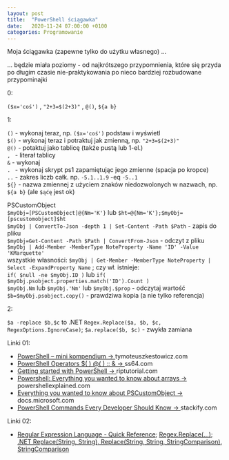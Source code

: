 ```yaml
---
layout: post
title:  "PowerShell ściągawka"
date:   2020-11-24 07:00:00 +0100
categories: Programowanie
---
```


Moja ściągawka (zapewne tylko do użytku własnego) ... 

... będzie miała poziomy - od najkrótszego przypomnienia, które się przyda po długim czasie nie-praktykowania po nieco bardziej rozbudowane przypominajki

0:

`($x='coś')` , `"2+3=$(2+3)"` , `@()`, `${a b}`



1:

`()` - wykonaj teraz, np. `($x='coś')` podstaw i wyświetl  
`$()` - wykonaj teraz i potraktuj jak zmienną, np. `"2+3=$(2+3)"`  
`@()` - potaktuj jako tablicę (także pustą lub 1-el.)  
`, `  - literał tablicy  
`&` - wykonaj  
`. `  - wykonaj skrypt ps1 zapamiętując jego zmienne (spacja po kropce)  
`..` - zakres liczb całk. np. `-5.1..1.9` -eq `-5..1`  
`${}` - nazwa zmiennej z użyciem znaków niedozwolonych w nazwach, np. `${a b}` (ale `$ąćę` jest ok)  

PSCustomObject  
`$myObj=[PSCustomObject]@{Nm='K'}` lub `$ht=@{Nm='K'};$myObj=[pscustomobject]$ht`  
`$myObj | ConvertTo-Json -depth 1 | Set-Content -Path $Path` - zapis do pliku  
`$myObj=Get-Content -Path $Path | ConvertFrom-Json` - odczyt z pliku  
`$myObj | Add-Member -MemberType NoteProperty -Name 'ID' -Value 'KMarquette'`  
wszystkie własności: `$myObj | Get-Member -MemberType NoteProperty | Select -ExpandProperty Name` ; czy wł. istnieje:  
`if( $null -ne $myObj.ID )` lub `if( $myObj.psobject.properties.match('ID').Count )`  
`$myObj.Nm` lub `$myObj.'Nm'` lub `$myObj.$prop` - odczytaj wartość  
`$b=$myObj.psobject.copy()` - prawdziwa kopia (a nie tylko referencja)  


2:

`$a -replace $b,$c` to .NET `Regex.Replace($a, $b, $c, RegexOptions.IgnoreCase)`; `$a.replace($b, $c)` - zwykła zamiana



Linki 01:

* [PowerShell – mini kompendium -> ](http://tymoteuszkestowicz.com/2013/11/powershell-mini-kompendium/) tymoteuszkestowicz.com
* [PowerShell Operators $( ) @( ) :: & -> ](https://ss64.com/ps/syntax-operators.html) ss64.com
* [Getting started with PowerShell -> ](https://riptutorial.com/powershell) riptutorial.com
* [Powershell: Everything you wanted to know about arrays -> ](https://powershellexplained.com/2018-10-15-Powershell-arrays-Everything-you-wanted-to-know/) powershellexplained.com
* [Everything you wanted to know about PSCustomObject -> ](https://docs.microsoft.com/en-us/powershell/scripting/learn/deep-dives/everything-about-pscustomobject?view=powershell-5.1) docs.microsoft.com
* [PowerShell Commands Every Developer Should Know -> ](https://stackify.com/powershell-commands-every-developer-should-know/) stackify.com

Linki 02:

* [Regular Expression Language - Quick Reference](https://docs.microsoft.com/pl-pl/dotnet/standard/base-types/regular-expression-language-quick-reference); [Regex.Replace(...)](https://docs.microsoft.com/en-us/dotnet/api/system.text.regularexpressions.regex.replace?view=net-5.0); [.NET Replace(String, String), Replace(String, String, StringComparison)](https://docs.microsoft.com/en-us/dotnet/api/system.string.replace?redirectedfrom=MSDN&view=net-5.0#System_String_Replace_System_String_System_String_), [StringComparison](https://docs.microsoft.com/en-us/dotnet/api/system.stringcomparison?view=net-5.0)



<style> pre code {font-size: smaller;} </style>
